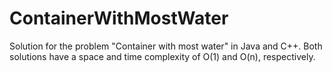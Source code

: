 # ContainerWithMostWater
Solution for the problem "Container with most water" in Java and C++.
Both solutions have a space and time complexity of O(1) and O(n), respectively.